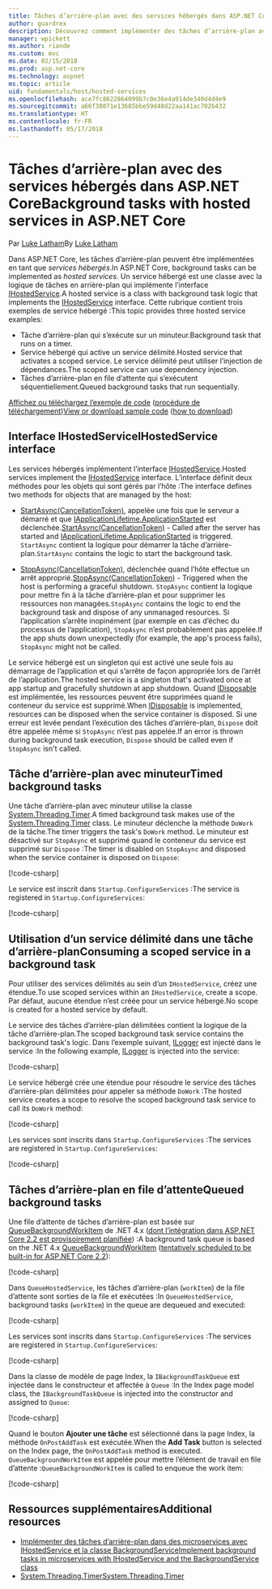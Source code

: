 ```yaml
---
title: Tâches d’arrière-plan avec des services hébergés dans ASP.NET Core
author: guardrex
description: Découvrez comment implémenter des tâches d’arrière-plan avec des services hébergés dans ASP.NET Core.
manager: wpickett
ms.author: riande
ms.custom: mvc
ms.date: 02/15/2018
ms.prod: asp.net-core
ms.technology: aspnet
ms.topic: article
uid: fundamentals/host/hosted-services
ms.openlocfilehash: ace7fc8622864099b7c0e36e4a914de340d4d4e9
ms.sourcegitcommit: a66f38071e13685bbe59d48d22aa141ac702b432
ms.translationtype: HT
ms.contentlocale: fr-FR
ms.lasthandoff: 05/17/2018
---
```

# <a name="background-tasks-with-hosted-services-in-aspnet-core"></a><span data-ttu-id="ab2dc-103">Tâches d’arrière-plan avec des services hébergés dans ASP.NET Core</span><span class="sxs-lookup"><span data-stu-id="ab2dc-103">Background tasks with hosted services in ASP.NET Core</span></span>

<span data-ttu-id="ab2dc-104">Par [Luke Latham](https://github.com/guardrex)</span><span class="sxs-lookup"><span data-stu-id="ab2dc-104">By [Luke Latham](https://github.com/guardrex)</span></span>

<span data-ttu-id="ab2dc-105">Dans ASP.NET Core, les tâches d’arrière-plan peuvent être implémentées en tant que *services hébergés*.</span><span class="sxs-lookup"><span data-stu-id="ab2dc-105">In ASP.NET Core, background tasks can be implemented as *hosted services*.</span></span> <span data-ttu-id="ab2dc-106">Un service hébergé est une classe avec la logique de tâches en arrière-plan qui implémente l’interface [IHostedService](/dotnet/api/microsoft.extensions.hosting.ihostedservice).</span><span class="sxs-lookup"><span data-stu-id="ab2dc-106">A hosted service is a class with background task logic that implements the [IHostedService](/dotnet/api/microsoft.extensions.hosting.ihostedservice) interface.</span></span> <span data-ttu-id="ab2dc-107">Cette rubrique contient trois exemples de service hébergé :</span><span class="sxs-lookup"><span data-stu-id="ab2dc-107">This topic provides three hosted service examples:</span></span>

* <span data-ttu-id="ab2dc-108">Tâche d’arrière-plan qui s’exécute sur un minuteur.</span><span class="sxs-lookup"><span data-stu-id="ab2dc-108">Background task that runs on a timer.</span></span>
* <span data-ttu-id="ab2dc-109">Service hébergé qui active un service délimité.</span><span class="sxs-lookup"><span data-stu-id="ab2dc-109">Hosted service that activates a scoped service.</span></span> <span data-ttu-id="ab2dc-110">Le service délimité peut utiliser l’injection de dépendances.</span><span class="sxs-lookup"><span data-stu-id="ab2dc-110">The scoped service can use dependency injection.</span></span>
* <span data-ttu-id="ab2dc-111">Tâches d’arrière-plan en file d’attente qui s’exécutent séquentiellement.</span><span class="sxs-lookup"><span data-stu-id="ab2dc-111">Queued background tasks that run sequentially.</span></span>

<span data-ttu-id="ab2dc-112">[Affichez ou téléchargez l’exemple de code](https://github.com/aspnet/Docs/tree/master/aspnetcore/fundamentals/host/hosted-services/samples/) ([procédure de téléchargement](xref:tutorials/index#how-to-download-a-sample))</span><span class="sxs-lookup"><span data-stu-id="ab2dc-112">[View or download sample code](https://github.com/aspnet/Docs/tree/master/aspnetcore/fundamentals/host/hosted-services/samples/) ([how to download](xref:tutorials/index#how-to-download-a-sample))</span></span>

## <a name="ihostedservice-interface"></a><span data-ttu-id="ab2dc-113">Interface IHostedService</span><span class="sxs-lookup"><span data-stu-id="ab2dc-113">IHostedService interface</span></span>

<span data-ttu-id="ab2dc-114">Les services hébergés implémentent l’interface [IHostedService](/dotnet/api/microsoft.extensions.hosting.ihostedservice).</span><span class="sxs-lookup"><span data-stu-id="ab2dc-114">Hosted services implement the [IHostedService](/dotnet/api/microsoft.extensions.hosting.ihostedservice) interface.</span></span> <span data-ttu-id="ab2dc-115">L’interface définit deux méthodes pour les objets qui sont gérés par l’hôte :</span><span class="sxs-lookup"><span data-stu-id="ab2dc-115">The interface defines two methods for objects that are managed by the host:</span></span>

* <span data-ttu-id="ab2dc-116">[StartAsync(CancellationToken)](/dotnet/api/microsoft.extensions.hosting.ihostedservice.startasync), appelée une fois que le serveur a démarré et que [IApplicationLifetime.ApplicationStarted](/dotnet/api/microsoft.aspnetcore.hosting.iapplicationlifetime.applicationstarted) est déclenchée.</span><span class="sxs-lookup"><span data-stu-id="ab2dc-116">[StartAsync(CancellationToken)](/dotnet/api/microsoft.extensions.hosting.ihostedservice.startasync) - Called after the server has started and [IApplicationLifetime.ApplicationStarted](/dotnet/api/microsoft.aspnetcore.hosting.iapplicationlifetime.applicationstarted) is triggered.</span></span> <span data-ttu-id="ab2dc-117">`StartAsync` contient la logique pour démarrer la tâche d’arrière-plan.</span><span class="sxs-lookup"><span data-stu-id="ab2dc-117">`StartAsync` contains the logic to start the background task.</span></span>

* <span data-ttu-id="ab2dc-118">[StopAsync(CancellationToken)](/dotnet/api/microsoft.extensions.hosting.ihostedservice.stopasync), déclenchée quand l’hôte effectue un arrêt approprié.</span><span class="sxs-lookup"><span data-stu-id="ab2dc-118">[StopAsync(CancellationToken)](/dotnet/api/microsoft.extensions.hosting.ihostedservice.stopasync) - Triggered when the host is performing a graceful shutdown.</span></span> <span data-ttu-id="ab2dc-119">`StopAsync` contient la logique pour mettre fin à la tâche d’arrière-plan et pour supprimer les ressources non managées.</span><span class="sxs-lookup"><span data-stu-id="ab2dc-119">`StopAsync` contains the logic to end the background task and dispose of any unmanaged resources.</span></span> <span data-ttu-id="ab2dc-120">Si l’application s’arrête inopinément (par exemple en cas d’échec du processus de l’application), `StopAsync` n’est probablement pas appelée.</span><span class="sxs-lookup"><span data-stu-id="ab2dc-120">If the app shuts down unexpectedly (for example, the app's process fails), `StopAsync` might not be called.</span></span>

<span data-ttu-id="ab2dc-121">Le service hébergé est un singleton qui est activé une seule fois au démarrage de l’application et qui s’arrête de façon appropriée lors de l’arrêt de l’application.</span><span class="sxs-lookup"><span data-stu-id="ab2dc-121">The hosted service is a singleton that's activated once at app startup and gracefully shutdown at app shutdown.</span></span> <span data-ttu-id="ab2dc-122">Quand [IDisposable](/dotnet/api/system.idisposable) est implémentée, les ressources peuvent être supprimées quand le conteneur du service est supprimé.</span><span class="sxs-lookup"><span data-stu-id="ab2dc-122">When [IDisposable](/dotnet/api/system.idisposable) is implemented, resources can be disposed when the service container is disposed.</span></span> <span data-ttu-id="ab2dc-123">Si une erreur est levée pendant l’exécution des tâches d’arrière-plan, `Dispose` doit être appelée même si `StopAsync` n’est pas appelée.</span><span class="sxs-lookup"><span data-stu-id="ab2dc-123">If an error is thrown during background task execution, `Dispose` should be called even if `StopAsync` isn't called.</span></span>

## <a name="timed-background-tasks"></a><span data-ttu-id="ab2dc-124">Tâche d’arrière-plan avec minuteur</span><span class="sxs-lookup"><span data-stu-id="ab2dc-124">Timed background tasks</span></span>

<span data-ttu-id="ab2dc-125">Une tâche d’arrière-plan avec minuteur utilise la classe [System.Threading.Timer](/dotnet/api/system.threading.timer).</span><span class="sxs-lookup"><span data-stu-id="ab2dc-125">A timed background task makes use of the [System.Threading.Timer](/dotnet/api/system.threading.timer) class.</span></span> <span data-ttu-id="ab2dc-126">Le minuteur déclenche la méthode `DoWork` de la tâche.</span><span class="sxs-lookup"><span data-stu-id="ab2dc-126">The timer triggers the task's `DoWork` method.</span></span> <span data-ttu-id="ab2dc-127">Le minuteur est désactivé sur `StopAsync` et supprimé quand le conteneur du service est supprimé sur `Dispose` :</span><span class="sxs-lookup"><span data-stu-id="ab2dc-127">The timer is disabled on `StopAsync` and disposed when the service container is disposed on `Dispose`:</span></span>

[!code-csharp[](hosted-services/samples/2.x/Services/TimedHostedService.cs?name=snippet1&highlight=15-16,30,37)]

<span data-ttu-id="ab2dc-128">Le service est inscrit dans `Startup.ConfigureServices` :</span><span class="sxs-lookup"><span data-stu-id="ab2dc-128">The service is registered in `Startup.ConfigureServices`:</span></span>

[!code-csharp[](hosted-services/samples/2.x/Startup.cs?name=snippet1)]

## <a name="consuming-a-scoped-service-in-a-background-task"></a><span data-ttu-id="ab2dc-129">Utilisation d’un service délimité dans une tâche d’arrière-plan</span><span class="sxs-lookup"><span data-stu-id="ab2dc-129">Consuming a scoped service in a background task</span></span>

<span data-ttu-id="ab2dc-130">Pour utiliser des services délimités au sein d’un `IHostedService`, créez une étendue.</span><span class="sxs-lookup"><span data-stu-id="ab2dc-130">To use scoped services within an `IHostedService`, create a scope.</span></span> <span data-ttu-id="ab2dc-131">Par défaut, aucune étendue n’est créée pour un service hébergé.</span><span class="sxs-lookup"><span data-stu-id="ab2dc-131">No scope is created for a hosted service by default.</span></span>

<span data-ttu-id="ab2dc-132">Le service des tâches d’arrière-plan délimitées contient la logique de la tâche d’arrière-plan.</span><span class="sxs-lookup"><span data-stu-id="ab2dc-132">The scoped background task service contains the background task's logic.</span></span> <span data-ttu-id="ab2dc-133">Dans l’exemple suivant, [ILogger](/dotnet/api/microsoft.extensions.logging.ilogger) est injecté dans le service :</span><span class="sxs-lookup"><span data-stu-id="ab2dc-133">In the following example, [ILogger](/dotnet/api/microsoft.extensions.logging.ilogger) is injected into the service:</span></span>

[!code-csharp[](hosted-services/samples/2.x/Services/ScopedProcessingService.cs?name=snippet1)]

<span data-ttu-id="ab2dc-134">Le service hébergé crée une étendue pour résoudre le service des tâches d’arrière-plan délimitées pour appeler sa méthode `DoWork` :</span><span class="sxs-lookup"><span data-stu-id="ab2dc-134">The hosted service creates a scope to resolve the scoped background task service to call its `DoWork` method:</span></span>

[!code-csharp[](hosted-services/samples/2.x/Services/ConsumeScopedServiceHostedService.cs?name=snippet1&highlight=29-36)]

<span data-ttu-id="ab2dc-135">Les services sont inscrits dans `Startup.ConfigureServices` :</span><span class="sxs-lookup"><span data-stu-id="ab2dc-135">The services are registered in `Startup.ConfigureServices`:</span></span>

[!code-csharp[](hosted-services/samples/2.x/Startup.cs?name=snippet2)]

## <a name="queued-background-tasks"></a><span data-ttu-id="ab2dc-136">Tâches d’arrière-plan en file d’attente</span><span class="sxs-lookup"><span data-stu-id="ab2dc-136">Queued background tasks</span></span>

<span data-ttu-id="ab2dc-137">Une file d’attente de tâches d’arrière-plan est basée sur [QueueBackgroundWorkItem](/dotnet/api/system.web.hosting.hostingenvironment.queuebackgroundworkitem) de .NET 4.x ([dont l’intégration dans ASP.NET Core 2.2 est provisoirement planifiée](https://github.com/aspnet/Hosting/issues/1280)) :</span><span class="sxs-lookup"><span data-stu-id="ab2dc-137">A background task queue is based on the .NET 4.x [QueueBackgroundWorkItem](/dotnet/api/system.web.hosting.hostingenvironment.queuebackgroundworkitem) ([tentatively scheduled to be built-in for ASP.NET Core 2.2](https://github.com/aspnet/Hosting/issues/1280)):</span></span>

[!code-csharp[](hosted-services/samples/2.x/Services/BackgroundTaskQueue.cs?name=snippet1)]

<span data-ttu-id="ab2dc-138">Dans `QueueHostedService`, les tâches d’arrière-plan (`workItem`) de la file d’attente sont sorties de la file et exécutées :</span><span class="sxs-lookup"><span data-stu-id="ab2dc-138">In `QueueHostedService`, background tasks (`workItem`) in the queue are dequeued and executed:</span></span>

[!code-csharp[](hosted-services/samples/2.x/Services/QueuedHostedService.cs?name=snippet1&highlight=30-31,35)]

<span data-ttu-id="ab2dc-139">Les services sont inscrits dans `Startup.ConfigureServices` :</span><span class="sxs-lookup"><span data-stu-id="ab2dc-139">The services are registered in `Startup.ConfigureServices`:</span></span>

[!code-csharp[](hosted-services/samples/2.x/Startup.cs?name=snippet3)]

<span data-ttu-id="ab2dc-140">Dans la classe de modèle de page Index, la `IBackgroundTaskQueue` est injectée dans le constructeur et affectée à `Queue` :</span><span class="sxs-lookup"><span data-stu-id="ab2dc-140">In the Index page model class, the `IBackgroundTaskQueue` is injected into the constructor and assigned to `Queue`:</span></span>

[!code-csharp[](hosted-services/samples/2.x/Pages/Index.cshtml.cs?name=snippet1)]

<span data-ttu-id="ab2dc-141">Quand le bouton **Ajouter une tâche** est sélectionné dans la page Index, la méthode `OnPostAddTask` est exécutée.</span><span class="sxs-lookup"><span data-stu-id="ab2dc-141">When the **Add Task** button is selected on the Index page, the `OnPostAddTask` method is executed.</span></span> <span data-ttu-id="ab2dc-142">`QueueBackgroundWorkItem` est appelée pour mettre l’élément de travail en file d’attente :</span><span class="sxs-lookup"><span data-stu-id="ab2dc-142">`QueueBackgroundWorkItem` is called to enqueue the work item:</span></span>

[!code-csharp[](hosted-services/samples/2.x/Pages/Index.cshtml.cs?name=snippet2)]

## <a name="additional-resources"></a><span data-ttu-id="ab2dc-143">Ressources supplémentaires</span><span class="sxs-lookup"><span data-stu-id="ab2dc-143">Additional resources</span></span>

* [<span data-ttu-id="ab2dc-144">Implémenter des tâches d’arrière-plan dans des microservices avec IHostedService et la classe BackgroundService</span><span class="sxs-lookup"><span data-stu-id="ab2dc-144">Implement background tasks in microservices with IHostedService and the BackgroundService class</span></span>](/dotnet/standard/microservices-architecture/multi-container-microservice-net-applications/background-tasks-with-ihostedservice)
* [<span data-ttu-id="ab2dc-145">System.Threading.Timer</span><span class="sxs-lookup"><span data-stu-id="ab2dc-145">System.Threading.Timer</span></span>](/dotnet/api/system.threading.timer)

